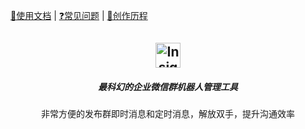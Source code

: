 [📖使用文档](https://github.com/Elliottssu/insight/wiki/%E4%BD%BF%E7%94%A8%E6%96%87%E6%A1%A3) | [❓常见问题](https://github.com/Elliottssu/insight/wiki/%E5%B8%B8%E8%A7%81%E9%97%AE%E9%A2%98) | [💙创作历程](https://github.com/Elliottssu/insight/wiki/%E5%88%9B%E4%BD%9C%E5%8E%86%E7%A8%8B)

<h2 align="center">
    <img src="https://upload-images.jianshu.io/upload_images/3502567-134d75146e2f2a31.png" alt="Insight" height="40">
</h2>
<h5 align="center">
    最科幻的企业微信群机器人管理工具
</h5>
<p align="center">
    非常方便的发布群即时消息和定时消息，解放双手，提升沟通效率
</p>
